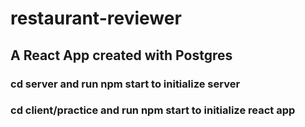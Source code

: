 # restaurant-reviewer

## A React App created with Postgres

### cd server and run npm start to initialize server
### cd client/practice and run npm start to initialize react app